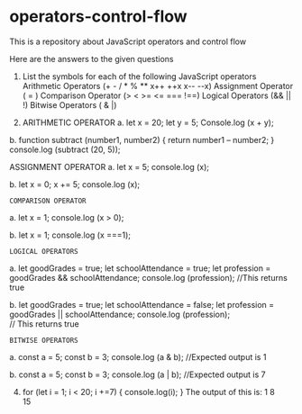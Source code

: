 # operators-control-flow
This is a repository about JavaScript operators and control flow

Here are the answers to the given questions
1.	List the symbols for each of the following JavaScript operators
Arithmetic Operators (+  -  /  *  %   **   x++   ++x   x--  --x)
Assignment Operator ( = )
Comparison Operator (>   <   >=   <=    === !==)
Logical Operators (&& || !)
Bitwise Operators ( & |)


2.	ARITHMETIC OPERATOR
a.	let x = 20;
    let y = 5;
    Console.log (x + y);


b.	function subtract (number1, number2) {
    return number1 – number2;
    }
    console.log (subtract (20, 5));


ASSIGNMENT OPERATOR
a.	let x = 5;
    console.log (x);

b.	let x = 0;
    x += 5;
    console.log (x);

	COMPARISON OPERATOR
a.	let x = 1;
    console.log (x > 0);

b.	let x = 1;
    console.log (x ===1);

	LOGICAL OPERATORS
a.	let goodGrades = true;
    let schoolAttendance = true;
    let profession = goodGrades && schoolAttendance;
    console.log (profession); 
    //This returns true

b.	let goodGrades = true;
    let schoolAttendance = false;
    let profession = goodGrades ||  schoolAttendance;
    console.log (profession);  
    // This returns true
 
	BITWISE OPERATORS
a.	const a = 5;
    const b = 3;
    console.log (a & b);
    //Expected output is 1

b.	const a = 5;
    const b = 3;
    console.log (a | b);
    //Expected output is 7
    

4.  for (let i = 1; i < 20; i +=7) {
    console.log(i);
    }
    The output of this is:
    1
    8	
    15
